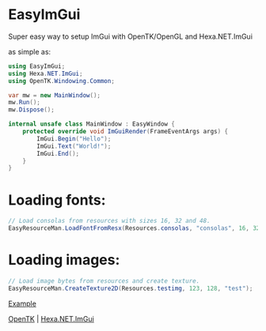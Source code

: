 # EasyImGui
Super easy way to setup ImGui with OpenTK/OpenGL and Hexa.NET.ImGui

as simple as:

```cs
using EasyImGui;
using Hexa.NET.ImGui;
using OpenTK.Windowing.Common;

var mw = new MainWindow();
mw.Run();
mw.Dispose();

internal unsafe class MainWindow : EasyWindow {
    protected override void ImGuiRender(FrameEventArgs args) {
        ImGui.Begin("Hello");
        ImGui.Text("World!");
        ImGui.End();
    }
}
```

# Loading fonts:
```cs
// Load consolas from resources with sizes 16, 32 and 48.
EasyResourceMan.LoadFontFromResx(Resources.consolas, "consolas", 16, 32, 48); 
````
# Loading images:
```cs
// Load image bytes from resources and create texture.
EasyResourceMan.CreateTexture2D(Resources.testimg, 123, 128, "test");
```


[Example](https://github.com/Jiiks/EasyImGui/blob/master/Example/Program.cs)


[OpenTK](https://github.com/opentk/opentk) | [Hexa.NET.ImGui](https://github.com/HexaEngine/Hexa.NET.ImGui)
